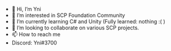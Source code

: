 - 👋 Hi, I’m Yni
- 👀 I’m interested in SCP Foundation Community
- 🌱 I’m currently learning C# and Unity (Fully learned: nothing :( )
- 💞️ I’m looking to collaborate on various SCP projects.
- 📫 How to reach me
- Discord: Yni#3700

<!---
Yni-Viar/Yni-Viar is a ✨ special ✨ repository because its `README.md` (this file) appears on your GitHub profile.
You can click the Preview link to take a look at your changes.
--->
